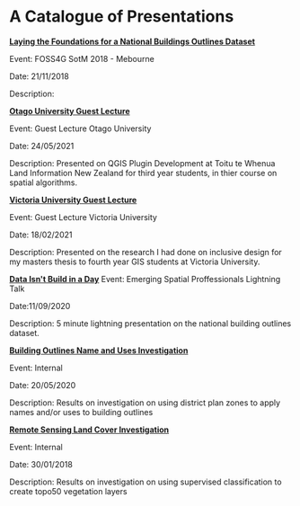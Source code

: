 # A Catalogue of Presentations

[**Laying the Foundations for a National Buildings Outlines Dataset**](https://github.com/meganellendavidson/Presentations/blob/main/FOSS4G_building_outlines_pres.pdf)

Event: FOSS4G SotM 2018 - Mebourne

Date: 21/11/2018

Description:


[**Otago University Guest Lecture**](https://github.com/meganellendavidson/Presentations/blob/main/2021%20Otago%20University%20Presentation.pdf)

Event: Guest Lecture Otago University

Date: 24/05/2021

Description: Presented on QGIS Plugin Development at Toitu te Whenua Land Information New Zealand for third year students, in thier course on spatial algorithms.


[**Victoria University Guest Lecture**](https://github.com/meganellendavidson/Presentations/blob/main/2021%20Victoria%20University.pdf)

Event: Guest Lecture Victoria University

Date: 18/02/2021

Description: Presented on the research I had done on inclusive design for my masters thesis to fourth year GIS students at Victoria University.

[**Data Isn't Build in a Day**]()
Event: Emerging Spatial Proffessionals Lightning Talk

Date:11/09/2020

Description: 5 minute lightning presentation on the national building outlines dataset.

[**Building Outlines Name and Uses Investigation**](https://github.com/meganellendavidson/Presentations/blob/main/District%20Plan%20Zone%20Comparison.pdf)

Event: Internal

Date: 20/05/2020

Description: Results on investigation on using district plan zones to apply names and/or uses to building outlines

[**Remote Sensing Land Cover Investigation**](https://github.com/meganellendavidson/Presentations/blob/main/Remote%20Sensing%20of%20Vegetation.pdf)

Event: Internal

Date: 30/01/2018

Description: Results on investigation on using supervised classification to create topo50 vegetation layers
